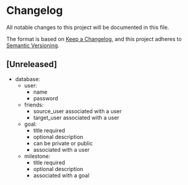 # Changelog

All notable changes to this project will be documented in this file.

The format is based on [Keep a Changelog](https://keepachangelog.com/en/1.0.0/),
and this project adheres to [Semantic Versioning](https://semver.org/spec/v2.0.0.html).

## [Unreleased]

- database:
  - user:
    - name
    - password
  - friends:
    - source_user associated with a user
    - target_user associated with a user
  - goal:
    - title required
    - optional description
    - can be private or public
    - associated with a user
  - milestone:
    - title required
    - optional description
    - associated with a goal
